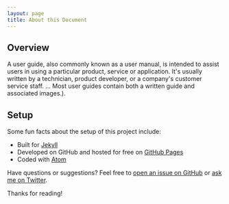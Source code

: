 ```yaml
---
layout: page
title: About this Document
---
```

## Overview
A user guide, also commonly known as a user manual, is intended to assist users in using a particular product, service or application. It's usually written by a technician, product developer, or a company's customer service staff. ... Most user guides contain both a written guide and associated images.).

## Setup

Some fun facts about the setup of this project include:

* Built for [Jekyll](https://jekyllrb.com)
* Developed on GitHub and hosted for free on [GitHub Pages](https://pages.github.com)
* Coded with [Atom](https://atom.io)

Have questions or suggestions? Feel free to [open an issue on GitHub](https://github.com/poole/issues/new) or [ask me on Twitter](https://twitter.com/mdo).

Thanks for reading!
